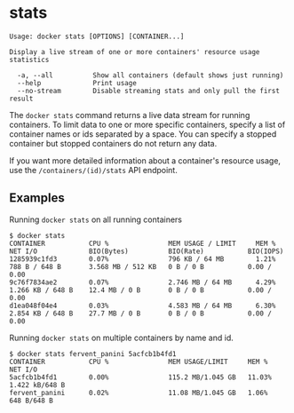 <!--[metadata]>
+++
title = "stats"
description = "The stats command description and usage"
keywords = ["container, resource, statistics"]
[menu.main]
parent = "smn_cli"
+++
<![end-metadata]-->

# stats

    Usage: docker stats [OPTIONS] [CONTAINER...]

    Display a live stream of one or more containers' resource usage statistics

      -a, --all          Show all containers (default shows just running)
      --help             Print usage
      --no-stream        Disable streaming stats and only pull the first result

The `docker stats` command returns a live data stream for running containers. To limit data to one or more specific containers, specify a list of container names or ids separated by a space. You can specify a stopped container but stopped containers do not return any data.

If you want more detailed information about a container's resource usage, use the `/containers/(id)/stats` API endpoint. 

## Examples

Running `docker stats` on all running containers

    $ docker stats
    CONTAINER           CPU %               MEM USAGE / LIMIT     MEM %               NET I/O             BIO(Bytes)          BIO(Rate)           BIO(IOPS)
    1285939c1fd3        0.07%               796 KB / 64 MB        1.21%               788 B / 648 B       3.568 MB / 512 KB   0 B / 0 B           0.00 / 0.00
    9c76f7834ae2        0.07%               2.746 MB / 64 MB      4.29%               1.266 KB / 648 B    12.4 MB / 0 B       0 B / 0 B           0.00 / 0.00
    d1ea048f04e4        0.03%               4.583 MB / 64 MB      6.30%               2.854 KB / 648 B    27.7 MB / 0 B       0 B / 0 B           0.00 / 0.00

Running `docker stats` on multiple containers by name and id.

    $ docker stats fervent_panini 5acfcb1b4fd1
    CONTAINER           CPU %               MEM USAGE/LIMIT     MEM %               NET I/O
    5acfcb1b4fd1        0.00%               115.2 MB/1.045 GB   11.03%              1.422 kB/648 B
    fervent_panini      0.02%               11.08 MB/1.045 GB   1.06%               648 B/648 B
